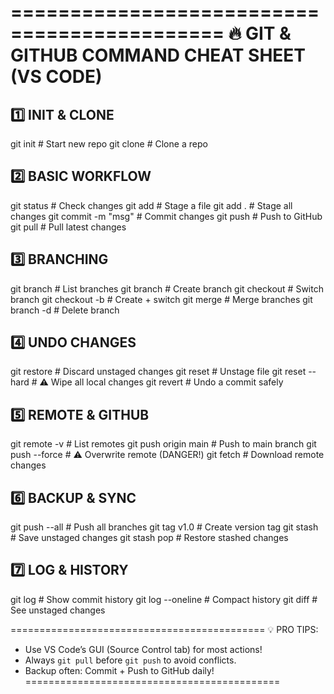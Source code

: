 ============================================
🔥 GIT & GITHUB COMMAND CHEAT SHEET (VS CODE)
============================================

1️⃣ INIT & CLONE
----------------
git init                # Start new repo
git clone <url>         # Clone a repo

2️⃣ BASIC WORKFLOW
------------------
git status              # Check changes
git add <file>          # Stage a file
git add .               # Stage all changes
git commit -m "msg"     # Commit changes
git push                # Push to GitHub
git pull                # Pull latest changes

3️⃣ BRANCHING
-------------
git branch              # List branches
git branch <name>       # Create branch
git checkout <name>     # Switch branch
git checkout -b <name>  # Create + switch
git merge <branch>      # Merge branches
git branch -d <name>    # Delete branch

4️⃣ UNDO CHANGES
----------------
git restore <file>      # Discard unstaged changes
git reset <file>        # Unstage file
git reset --hard        # ⚠️ Wipe all local changes
git revert <commit>     # Undo a commit safely

5️⃣ REMOTE & GITHUB
-------------------
git remote -v           # List remotes
git push origin main    # Push to main branch
git push --force        # ⚠️ Overwrite remote (DANGER!)
git fetch               # Download remote changes

6️⃣ BACKUP & SYNC
-----------------
git push --all          # Push all branches
git tag v1.0            # Create version tag
git stash               # Save unstaged changes
git stash pop           # Restore stashed changes

7️⃣ LOG & HISTORY
-----------------
git log                 # Show commit history
git log --oneline       # Compact history
git diff                # See unstaged changes

============================================
💡 PRO TIPS:
- Use VS Code’s GUI (Source Control tab) for most actions!
- Always `git pull` before `git push` to avoid conflicts.
- Backup often: Commit + Push to GitHub daily!
============================================
